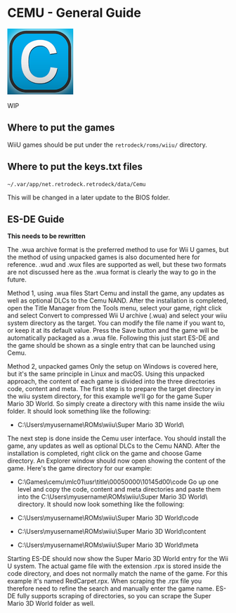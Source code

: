 # CEMU - General Guide

<img src="../../wiki_images/logos/cemu-logo.png" width="150">

WIP

## Where to put the games
WiiU games should be put under the `retrodeck/roms/wiiu/` directory.

## Where to put the keys.txt files
`~/.var/app/net.retrodeck.retrodeck/data/Cemu`

This will be changed in a later update to the BIOS folder.

## ES-DE Guide

**This needs to be rewritten**

The .wua archive format is the preferred method to use for Wii U games, but the method of using unpacked games is also documented here for reference.
.wud and .wux files are supported as well, but these two formats are not discussed here as the .wua format is clearly the way to go in the future.

Method 1, using .wua files
Start Cemu and install the game, any updates as well as optional DLCs to the Cemu NAND. After the installation is completed, open the Title Manager from the Tools menu, select your game, right click and select Convert to compressed Wii U archive (.wua) and select your wiiu system directory as the target. You can modify the file name if you want to, or keep it at its default value. Press the Save button and the game will be automatically packaged as a .wua file.
Following this just start ES-DE and the game should be shown as a single entry that can be launched using Cemu.

Method 2, unpacked games
Only the setup on Windows is covered here, but it's the same principle in Linux and macOS.
Using this unpacked approach, the content of each game is divided into the three directories code, content and meta.
The first step is to prepare the target directory in the wiiu system directory, for this example we'll go for the game Super Mario 3D World. So simply create a directory with this name inside the wiiu folder. It should look something like the following:

- C:\Users\myusername\ROMs\wiiu\Super Mario 3D World\

The next step is done inside the Cemu user interface. You should install the game, any updates as well as optional DLCs to the Cemu NAND. After the installation is completed, right click on the game and choose Game directory. An Explorer window should now open showing the content of the game. Here's the game directory for our example:

- C:\Games\cemu\mlc01\usr\title\00050000\10145d00\code
Go up one level and copy the code, content and meta directories and paste them into the C:\Users\myusername\ROMs\wiiu\Super Mario 3D World\ directory. It should now look something like the following:

- C:\Users\myusername\ROMs\wiiu\Super Mario 3D World\code
- C:\Users\myusername\ROMs\wiiu\Super Mario 3D World\content
- C:\Users\myusername\ROMs\wiiu\Super Mario 3D World\meta

Starting ES-DE should now show the Super Mario 3D World entry for the Wii U system. The actual game file with the extension .rpx is stored inside the code directory, and does not normally match the name of the game. For this example it's named RedCarpet.rpx. When scraping the .rpx file you therefore need to refine the search and manually enter the game name. ES-DE fully supports scraping of directories, so you can scrape the Super Mario 3D World folder as well.

